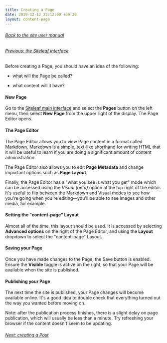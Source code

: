 ```yaml
---
title: Creating a Page
date: 2019-12-12 23:12:00 +09:30
layout: content-page
---
```


###### [Back to the site user manual](/administration/)

###### [Previous: the Siteleaf interface](/the-siteleaf-interface/)

Before creating a Page, you should have an idea of the following:

* what will the Page be called?

* what content will it have?

#### New Page

Go to the [Siteleaf main interface](/the-siteleaf-interface/) and select the **Pages** button on the left menu, then select **New Page** from the upper right of the display. The Page Editor opens.

#### The Page Editor

The Page Editor allows you to view Page content in a format called [Markdown](https://en.wikipedia.org/wiki/Markdown). Markdown is a simple, text-like shorthand for writing HTML that it will be useful to learn if you are doing a significant amount of content administration.

The Page Editor also allows you to edit **Page Metadata** and change important options such as **Page Layout**.

Finally, the Page Editor has a "what you see is what you get" mode which can be accessed using the *Visual (beta)* option at the top right of the editor. It's useful to flip between the Markdown and Visual modes to see how you're going when you're editing—you'll be able to see images and other media, for example.

#### Setting the "content-page" Layout

Almost all of the time, this layout should be used. It is accessed by selecting **Advanced options** on the right of the Page Editor, and using the **Layout** dropdown to select the "content-page" Layout.

#### Saving your Page

Once you have made changes to the Page, the Save button is enabled. Ensure the **Visible** toggle is active on the right, so that your Page will be available when the site is published.

#### Publishing your Page

The next time the site is published, your Page changes will become available online. It's a good idea to double check that everything turned out the way you wanted before moving on.

Note: after the publication process finishes, there is a slight delay on page publication, which will usually be less than a minute. Try refreshing your browser if the content doesn't seem to be updating.

###### [Next: creating a Post](/creating-a-post/)